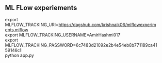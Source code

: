 ## ML FLow experiements

export MLFLOW_TRACKING_URI=https://dagshub.com/krishnaik06/mlflowexperiments.mlflow \
export MLFLOW_TRACKING_USERNAME=AmirHashmi017 \
export MLFLOW_TRACKING_PASSWORD=6c7483d21092e2b4e54eb8b771189ca4159146c1 \
python app.py

